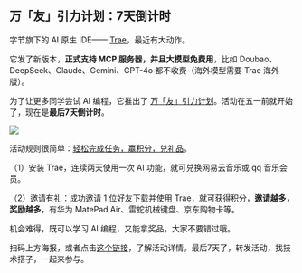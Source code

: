 ## 万「友」引力计划：7天倒计时

字节旗下的 AI 原生 IDE—— [Trae](https://sourl.co/inA2ng)，最近有大动作。

它发了新版本，**正式支持 MCP 服务器，并且大模型免费用**，比如 Doubao、DeepSeek、Claude、Gemini、GPT-4o 都不收费（海外模型需要 Trae 海外版）。

为了让更多同学尝试 AI 编程，它推出了 [万「友」引力计划](https://sourl.co/6M23d8)。活动在五一前就开始了，现在是**最后7天倒计时**。

![](https://cdn.beekka.com/blogimg/asset/202505/bg2025050809.webp)

活动规则很简单：<u>轻松完成任务，赢积分，兑礼品</u>。

（1）安装 Trae，连续两天使用一次 AI 功能，就可兑换网易云音乐或 qq 音乐会员。

（2）邀请有礼：成功邀请 1 位好友下载并使用 Trae，就可获得积分，**邀请越多，奖励越多**，有华为 MatePad Air、雷蛇机械键盘、京东购物卡等。

机会难得，既可以学习 AI 编程，又能拿奖品，大家不要错过哦。

扫码上方海报，或者点击[这个链接](https://sourl.co/6M23d8)，了解活动详情。最后7天了，转发活动，找技术搭子，一起来参与。
